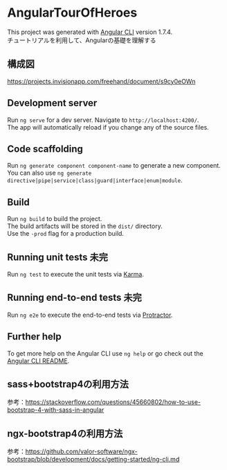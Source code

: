 # AngularTourOfHeroes

This project was generated with [Angular CLI](https://github.com/angular/angular-cli) version 1.7.4.  
チュートリアルを利用して、Angularの基礎を理解する

## 構成図
https://projects.invisionapp.com/freehand/document/s9cy0eOWn

## Development server

Run `ng serve` for a dev server.  Navigate to `http://localhost:4200/`.  
The app will automatically reload if you change any of the source files.

## Code scaffolding

Run `ng generate component component-name` to generate a new component.   
You can also use `ng generate directive|pipe|service|class|guard|interface|enum|module`.

## Build

Run `ng build` to build the project.   
The build artifacts will be stored in the `dist/` directory.   
Use the `-prod` flag for a production build.

## Running unit tests 未完

Run `ng test` to execute the unit tests via [Karma](https://karma-runner.github.io).

## Running end-to-end tests 未完

Run `ng e2e` to execute the end-to-end tests via [Protractor](http://www.protractortest.org/).

## Further help

To get more help on the Angular CLI use `ng help` or go check out the [Angular CLI README](https://github.com/angular/angular-cli/blob/master/README.md).

## sass+bootstrap4の利用方法
参考：https://stackoverflow.com/questions/45660802/how-to-use-bootstrap-4-with-sass-in-angular

## ngx-bootstrap4の利用方法
参考：https://github.com/valor-software/ngx-bootstrap/blob/development/docs/getting-started/ng-cli.md


